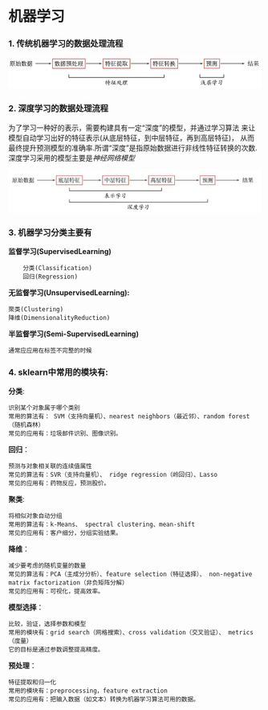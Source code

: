 # 机器学习

### 1.  传统机器学习的数据处理流程

![tradition](../pic/tradition.png)

### 2.  深度学习的数据处理流程

为了学习一种好的表示，需要构建具有一定“深度”的模型，并通过学习算法 来让模型自动学习出好的特征表示(从底层特征，到中层特征，再到高层特征)， 
从而最终提升预测模型的准确率.所谓“深度”是指原始数据进行非线性特征转换的次数.深度学习采用的模型主要是*神经网络模型*

![deep_learning](../pic/deep_learning.png)

### 3.  机器学习分类主要有

**监督学习(SupervisedLearning)**
```{.cs}
    分类(Classification)
    回归(Regression)
```
**无监督学习(UnsupervisedLearning):**

    聚类(Clustering)
    降维(DimensionalityReduction)

**半监督学习(Semi-SupervisedLearning)**

    通常应应用在标签不完整的时候
### 4.  sklearn中常用的模块有:

**分类**:

    识别某个对象属于哪个类别
    常用的算法有： SVM（支持向量机）、nearest neighbors（最近邻）、random forest（随机森林）
    常见的应用有：垃圾邮件识别、图像识别。
**回归**：

    预测与对象相关联的连续值属性
    常见的算法有：SVR（支持向量机）、 ridge regression（岭回归）、Lasso
    常见的应用有：药物反应，预测股价。

**聚类**:

    将相似对象自动分组
    常用的算法有：k-Means、 spectral clustering、mean-shift
    常见的应用有：客户细分，分组实验结果。
**降维**：

    减少要考虑的随机变量的数量
    常见的算法有：PCA（主成分分析）、feature selection（特征选择）、 non-negative matrix factorization（非负矩阵分解）
    常见的应用有：可视化，提高效率。
**模型选择**：

    比较，验证，选择参数和模型
    常用的模块有：grid search（网格搜索）、cross validation（交叉验证）、 metrics（度量）
    它的目标是通过参数调整提高精度。
**预处理**：

    特征提取和归一化
    常用的模块有：preprocessing，feature extraction
    常见的应用有：把输入数据（如文本）转换为机器学习算法可用的数据。